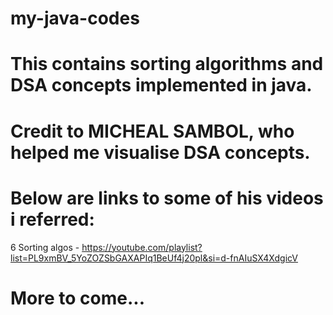 # my-java-codes
# This contains sorting algorithms and DSA concepts implemented in java.

# Credit to MICHEAL SAMBOL, who helped me visualise DSA concepts.
# Below are links to some of his videos i referred:
6 Sorting algos - https://youtube.com/playlist?list=PL9xmBV_5YoZOZSbGAXAPIq1BeUf4j20pl&si=d-fnAIuSX4XdgicV

# More to come...
